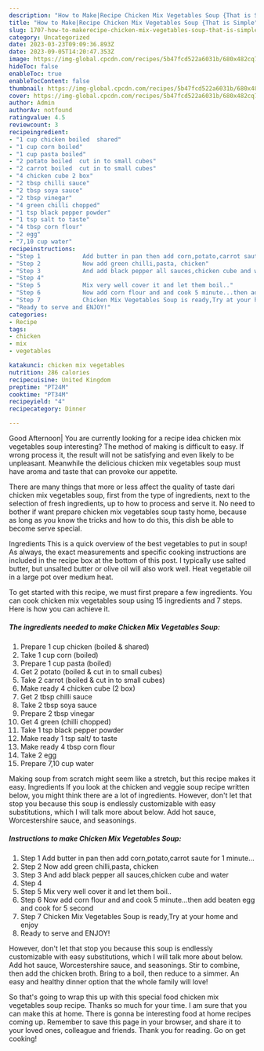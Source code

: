 ```yaml
---
description: "How to Make|Recipe Chicken Mix Vegetables Soup {That is Simple"
title: "How to Make|Recipe Chicken Mix Vegetables Soup {That is Simple"
slug: 1707-how-to-makerecipe-chicken-mix-vegetables-soup-that-is-simple
category: Uncategorized
date: 2023-03-23T09:09:36.893Z
date: 2023-09-05T14:20:47.353Z
image: https://img-global.cpcdn.com/recipes/5b47fcd522a6031b/680x482cq70/chicken-mix-vegetables-soup-recipe-main-photo.jpg
hideToc: false
enableToc: true
enableTocContent: false
thumbnail: https://img-global.cpcdn.com/recipes/5b47fcd522a6031b/680x482cq70/chicken-mix-vegetables-soup-recipe-main-photo.jpg
cover: https://img-global.cpcdn.com/recipes/5b47fcd522a6031b/680x482cq70/chicken-mix-vegetables-soup-recipe-main-photo.jpg
author: Admin
authorAv: notfound
ratingvalue: 4.5
reviewcount: 3
recipeingredient:
- "1 cup chicken boiled  shared"
- "1 cup corn boiled"
- "1 cup pasta boiled"
- "2 potato boiled  cut in to small cubes"
- "2 carrot boiled  cut in to small cubes"
- "4 chicken cube 2 box"
- "2 tbsp chilli sauce"
- "2 tbsp soya sauce"
- "2 tbsp vinegar"
- "4 green chilli chopped"
- "1 tsp black pepper powder"
- "1 tsp salt to taste"
- "4 tbsp corn flour"
- "2 egg"
- "7,10 cup water"
recipeinstructions:
- "Step 1            Add butter in pan then add corn,potato,carrot saute for 1 minute..."
- "Step 2            Now add green chilli,pasta, chicken"
- "Step 3            And add black pepper all sauces,chicken cube and water"
- "Step 4"
- "Step 5            Mix very well cover it and let them boil.."
- "Step 6            Now add corn flour and and cook 5 minute...then add beaten egg and cook for 5 second"
- "Step 7            Chicken Mix Vegetables Soup is ready,Try at your home and enjoy"
- "Ready to serve and ENJOY!"
categories:
- Recipe
tags:
- chicken
- mix
- vegetables

katakunci: chicken mix vegetables 
nutrition: 286 calories
recipecuisine: United Kingdom
preptime: "PT24M"
cooktime: "PT34M"
recipeyield: "4"
recipecategory: Dinner

---
```



Good Afternoon| You are currently looking for a recipe idea chicken mix vegetables soup interesting? The method of making is difficult to easy. If wrong process it, the result will not be satisfying and even likely to be unpleasant. Meanwhile the delicious chicken mix vegetables soup must have aroma and taste that can provoke our appetite.






There are many things that more or less affect the quality of taste dari chicken mix vegetables soup, first from the type of ingredients, next to the selection of fresh ingredients, up to how to process and serve it. No need to bother if want prepare chicken mix vegetables soup tasty home, because as long as you know the tricks and how to do this, this dish be able to become serve special.


Ingredients This is a quick overview of the best vegetables to put in soup! As always, the exact measurements and specific cooking instructions are included in the recipe box at the bottom of this post. I typically use salted butter, but unsalted butter or olive oil will also work well. Heat vegetable oil in a large pot over medium heat.


To get started with this recipe, we must first prepare a few ingredients. You can cook chicken mix vegetables soup using 15 ingredients and 7 steps. Here is how you can achieve it.

<!--inarticleads1-->

##### The ingredients needed to make Chicken Mix Vegetables Soup:

1. Prepare 1 cup chicken (boiled &amp; shared)
1. Take 1 cup corn (boiled)
1. Prepare 1 cup pasta (boiled)
1. Get 2 potato (boiled &amp; cut in to small cubes)
1. Take 2 carrot (boiled &amp; cut in to small cubes)
1. Make ready 4 chicken cube (2 box)
1. Get 2 tbsp chilli sauce
1. Take 2 tbsp soya sauce
1. Prepare 2 tbsp vinegar
1. Get 4 green (chilli chopped)
1. Take 1 tsp black pepper powder
1. Make ready 1 tsp salt/ to taste
1. Make ready 4 tbsp corn flour
1. Take 2 egg
1. Prepare 7,10 cup water


Making soup from scratch might seem like a stretch, but this recipe makes it easy. Ingredients If you look at the chicken and veggie soup recipe written below, you might think there are a lot of ingredients. However, don&#39;t let that stop you because this soup is endlessly customizable with easy substitutions, which I will talk more about below. Add hot sauce, Worcestershire sauce, and seasonings. 

<!--inarticleads2-->

##### Instructions to make Chicken Mix Vegetables Soup:

1. Step 1            Add butter in pan then add corn,potato,carrot saute for 1 minute...
1. Step 2            Now add green chilli,pasta, chicken
1. Step 3            And add black pepper all sauces,chicken cube and water
1. Step 4
1. Step 5            Mix very well cover it and let them boil..
1. Step 6            Now add corn flour and and cook 5 minute...then add beaten egg and cook for 5 second
1. Step 7            Chicken Mix Vegetables Soup is ready,Try at your home and enjoy
1. Ready to serve and ENJOY!

However, don&#39;t let that stop you because this soup is endlessly customizable with easy substitutions, which I will talk more about below. Add hot sauce, Worcestershire sauce, and seasonings. Stir to combine, then add the chicken broth. Bring to a boil, then reduce to a simmer. An easy and healthy dinner option that the whole family will love! 

So that's going to wrap this up with this special food chicken mix vegetables soup recipe. Thanks so much for your time. I am sure that you can make this at home. There is gonna be interesting food at home recipes coming up. Remember to save this page in your browser, and share it to your loved ones, colleague and friends. Thank you for reading. Go on get cooking!
